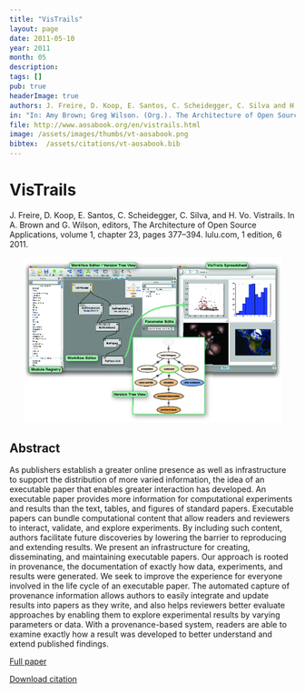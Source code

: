 ```yaml
---
title: "VisTrails"
layout: page
date: 2011-05-10
year: 2011
month: 05
description:
tags: []
pub: true
headerImage: true
authors: J. Freire, D. Koop, E. Santos, C. Scheidegger, C. Silva and H. Vo
in: "In: Amy Brown; Greg Wilson. (Org.). The Architecture of Open Source Applications. 1 ed. :, v. 1, p. 377-394"
file: http://www.aosabook.org/en/vistrails.html
image: /assets/images/thumbs/vt-aosabook.png
bibtex:  /assets/citations/vt-aosabook.bib
---
```


# VisTrails

J. Freire, D. Koop, E. Santos, C. Scheidegger, C. Silva, and H. Vo. Vistrails. In A. Brown and G. Wilson, editors, The Architecture of Open Source Applications, volume 1, chapter 23, pages 377–394. lulu.com, 1 edition, 6 2011.

<center><img src="/assets/images/thumbs/vt-aosabook.png" style="width: 90%;" /></center>

## Abstract
As publishers establish a greater online presence as well as infrastructure to support the distribution of more varied information, the idea of an executable paper that enables greater interaction has developed. An executable paper provides more information for computational experiments and results than the text, tables, and figures of standard papers. Executable papers can bundle computational content that allow readers and reviewers to interact, validate, and explore experiments. By including such content, authors facilitate future discoveries by lowering the barrier to reproducing and extending results. We present an infrastructure for creating, disseminating, and maintaining executable papers. Our approach is rooted in provenance, the documentation of exactly how data, experiments, and results were generated. We seek to improve the experience for everyone involved in the life cycle of an executable paper. The automated capture of provenance information allows authors to easily integrate and update results into papers as they write, and also helps reviewers better evaluate approaches by enabling them to explore experimental results by varying parameters or data. With a provenance-based system, readers are able to examine exactly how a result was developed to better understand and extend published findings.

[Full paper](http://www.aosabook.org/en/vistrails.html)

[Download citation](/assets/citations/vt-aosabook.bib) 